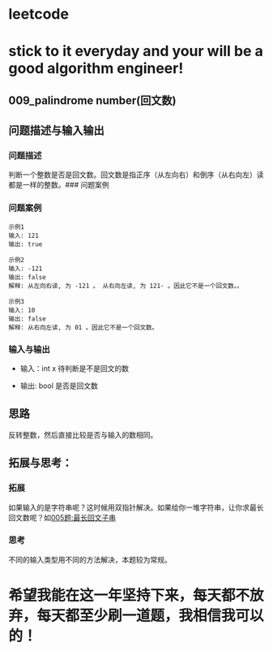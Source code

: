 # leetcode
# stick to it everyday and your will be a good algorithm engineer!
## 009_palindrome number(回文数)
## 问题描述与输入输出
	
### 问题描述
判断一个整数是否是回文数。回文数是指正序（从左向右）和倒序（从右向左）读都是一样的整数。### 问题案例
### 问题案例
	
	示例1
	输入: 121
	输出: true
	
	示例2
	输入: -121
	输出: false
	解释: 从左向右读, 为 -121 。 从右向左读, 为 121- 。因此它不是一个回文数。。

	示例3
	输入: 10
	输出: false
	解释: 从右向左读, 为 01 。因此它不是一个回文数。

	
### 输入与输出

* 输入：int x 待判断是不是回文的数
	
* 输出: bool 是否是回文数

## 思路			
反转整数，然后直接比较是否与输入的数相同。
## 拓展与思考：
### 拓展
如果输入的是字符串呢？这时候用双指针解决。如果给你一堆字符串，让你求最长回文数呢？如[005题:最长回文子串](https://leetcode-cn.com/problems/longest-palindromic-substring/description/)
### 思考
不同的输入类型用不同的方法解决，本题较为常规。
        
# 希望我能在这一年坚持下来，每天都不放弃，每天都至少刷一道题，我相信我可以的！
